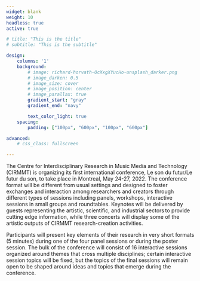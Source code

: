 ```yaml
--- 
widget: blank
weight: 10
headless: true
active: true

# title: "This is the title"
# subtitle: "This is the subtitle"

design:
    columns: '1'
    background:
        # image: richard-horvath-OcXxgXYucHo-unsplash_darker.png
        # image_darken: 0.5
        # image_size: cover
        # image_position: center
        # image_parallax: true
        gradient_start: "gray"
        gradient_end: "navy"

        text_color_light: true
    spacing: 
        padding: ["100px", "600px", "100px", "600px"]

advanced:
    # css_class: fullscreen

---
```


The Centre for Interdisciplinary Research in Music Media and Technology (CIRMMT) is organizing its first international conference, Le son du futur/Le futur du son, to take place in Montreal, May 24-27, 2022. The conference format will be different from usual settings and designed to foster exchanges and interaction among researchers and creators through different types of sessions including panels, workshops, interactive sessions in small groups and roundtables. Keynotes will be delivered by guests representing the artistic, scientific, and industrial sectors to provide cutting edge information, while three concerts will display some of the artistic outputs of CIRMMT research-creation activities. 

 

Participants will present key elements of their research in very short formats (5 minutes) during one of the four panel sessions or during the poster session. The bulk of the conference will consist of 16 interactive sessions organized around themes that cross multiple disciplines; certain interactive session topics will be fixed, but the topics of the final sessions will remain open to be shaped around ideas and topics that emerge during the conference.  


